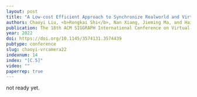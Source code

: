 ```yaml
---
layout: post
title: "A Low-cost Efficient Approach to Synchronize Realworld and Virtual-world Objects in VR via In-built Cameras"
authors: Chaoyi Liu, <b>Rongkai Shi</b>, Nan Xiang, Jieming Ma, and Hai-Ning Liang
publication: The 18th ACM SIGGRAPH International Conference on Virtual-Reality Continuum and its Applications in Industry (VRCAI ’22)
year: 2022
doi: https://doi.org/10.1145/3574131.3574439
pubtype: conference
slug: chaoyi-vrcamera22
indexnum: 14
index: "[C.5]"
video: ""
paperrep: true
---
```


not ready yet.